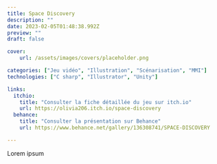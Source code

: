 ```yaml
---
title: Space Discovery
description: ""
date: 2023-02-05T01:48:38.992Z
preview: ""
draft: false

cover:
    url: /assets/images/covers/placeholder.png

categories: ["Jeu vidéo", "Illustration", "Scénarisation", "MMI"]
technologies: ["C sharp", "Illustrator", "Unity"]

links:
  itchio:
    title: "Consulter la fiche détaillée du jeu sur itch.io"
    url: https://olivia206.itch.io/space-discovery
  behance:
    title: "Consulter la présentation sur Behance"
    url: https://www.behance.net/gallery/136308741/SPACE-DISCOVERY

---
```

Lorem ipsum